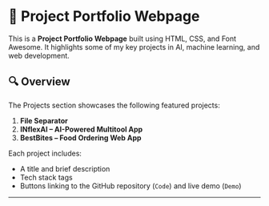 
# 💼 Project Portfolio Webpage

This is a **Project Portfolio Webpage** built using HTML, CSS, and Font Awesome. It highlights some of my key projects in AI, machine learning, and web development.

## 🔍 Overview

The Projects section showcases the following featured projects:

1. **File Separator**
2. **INflexAI – AI-Powered Multitool App**
3. **BestBites – Food Ordering Web App**

Each project includes:
- A title and brief description
- Tech stack tags
- Buttons linking to the GitHub repository (`Code`) and live demo (`Demo`)

---
